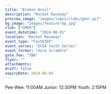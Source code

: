 ```yaml
---
title: "Broken Anvil"
description: "Rocket Raceway"
preview_image: "images/logos/clubs/gmer.gif"
bg_image: "images/feature-bg.jpg"
club: ["GMER"]
event_datetime: "2024-06-01"
location: "Rocket Raceway"
event_type: "FastKIDZ"
event_series: "ECEA Youth Series"
event_format: "Hare Scramble"
gate_fee: "TBA"
flyer: ""
attachments:
draft: false
expiryDate: 2024-06-04
---
```


Pee-Wee: 11:00AM
Junior: 12:30PM
Youth: 2:15PM
